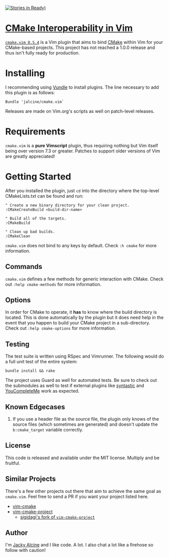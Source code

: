 [![Stories in Ready][waffle:img])][waffle:link]
# [CMake Interoperability in Vim][site]

[`cmake.vim 0.5.4`][release] is a Vim plugin that aims to bind [CMake][cmake]
within Vim for your CMake-based projects. This project has not reached a 1.0.0 
release and thus isn't fully ready for production.

# Installing
I recommending using [Vundle][vundle] to install plugins. The line necessary
to add this plugin is as follows:

```viml
Bundle 'jalcine/cmake.vim`
```

Releases are made on Vim.org's scripts as well on patch-level releases.

# Requirements
`cmake.vim` is a **pure Vimscript** plugin, thus requiring nothing but Vim
itself being over version 7.3 or greater. Patches to support older versions of
Vim are greatly appreciated!

# Getting Started
After you installed the plugin, just `cd` into the directory where the
top-level CMakeLists.txt can be found and run:

```viml
" Create a new binary directory for your clean project.
:CMakeCreateBuild <build-dir-name>

" Build all of the targets.
:CMakeBuild

" Clean up bad builds.
:CMakeClean
```

`cmake.vim` does not bind to any keys by default. Check `:h cmake` for more
information.

## Commands
`cmake.vim` defines a few methods for generic interaction with CMake. Check
out `:help cmake-methods` for more information.

## Options
In order for CMake to operate, it **has** to know where the build directory is
located. This is done automatically by the plugin but it does need help in the
event that you happen to build your CMake project in a sub-directory. Check
out `:help cmake-options` for more information.

## Testing
The test suite is written using RSpec and Vimrunner. The following would do a
full unit test of the entire system:

```
bundle install && rake
```

The project uses Guard as well for automated tests. Be sure to check out the
submodules as well to test if external plugins like [syntastic][] and 
[YouCompleteMe][ycm] work as expected.

## Known Edgecases
 1. If you use a header file as the source file, the plugin only knows of the
    source files (which sometimes are generated) and doesn't update the
   `b:cmake_target` variable correctly.

## License
This code is released and available under the MIT license. Multiply and be
fruitful.

## Similar Projects
There's a few other projects out there that aim to achieve the same goal as
`cmake.vim`. Feel free to send a PR if you want your project listed here.

  + [vim-cmake](https://github.com/vhdirk/vim-cmake)
  + [vim-cmake-project](https://github.com/Ignotus/vim-cmake-project)
    + [sigidagi's fork of `vim-cmake-project`](https://github.com/sigidagi/vim-cmake-project)

## Author
I'm [Jacky Alcine][jalcine] and I like code. A lot. I also chat a lot like a
firehose so follow with caution!

[vundle]: https://github.com/gmarik/Vundle.vim
[cmake]: http://cmake.org
[syntastic]: https://github.com/scrooloose/syntastic
[ycm]: https://github.com/Valloric/YouCompleteMe/
[jalcine]: http://jalcine.me
[vimux]: https://github.com/benmills/vimux
[site]: http://jalcine.github.io/cmake.vim
[release]: https://github.com/jalcine/cmake.vim/tree/v0.4.1
[waffle:img]: https://badge.waffle.io/jalcine/cmake.vim.png?label=ready
[waffle:link]: https://waffle.io/jalcine/cmake.vim

